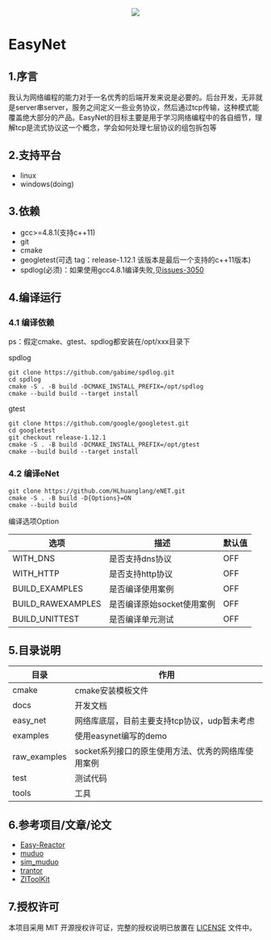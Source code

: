 <p align="center"><img src="https://hl1998-1255562705.cos.ap-shanghai.myqcloud.com/Img/20240418114045.png"></p>

# EasyNet

## 1.序言

我认为网络编程的能力对于一名优秀的后端开发来说是必要的。后台开发，无非就是server串server，服务之间定义一些业务协议，然后通过tcp传输，这种模式能覆盖绝大部分的产品。EasyNet的目标主要是用于学习网络编程中的各自细节，理解tcp是流式协议这一个概念，学会如何处理七层协议的组包拆包等

## 2.支持平台

- linux
- windows(doing)

## 3.依赖

- gcc>=4.8.1(支持c++11)
- git
- cmake
- geogletest(可选 tag：release-1.12.1 该版本是最后一个支持的c++11版本)
- spdlog(必须)：如果使用gcc4.8.1编译失败,见[issues-3050](https://github.com/gabime/spdlog/issues/3050)

## 4.编译运行

### 4.1 编译依赖

ps：假定cmake、gtest、spdlog都安装在/opt/xxx目录下

spdlog
```
git clone https://github.com/gabime/spdlog.git
cd spdlog
cmake -S . -B build -DCMAKE_INSTALL_PREFIX=/opt/spdlog
cmake --build build --target install
```

gtest
```
git clone https://github.com/google/googletest.git
cd googletest
git checkout release-1.12.1
cmake -S . -B build -DCMAKE_INSTALL_PREFIX=/opt/gtest
cmake --build build --target install
```

### 4.2 编译eNet
```
git clone https://github.com/HLhuanglang/eNET.git
cmake -S . -B build -D{Options}=ON
cmake --build build
```

编译选项Option

| 选项                   | 描述                       | 默认值 |
| ---------------------- | -------------------------- | ------ |
| WITH_DNS         | 是否支持dns协议            | OFF    |
| WITH_HTTP        | 是否支持http协议           | OFF    |
| BUILD_EXAMPLES    | 是否编译使用案例           | OFF    |
| BUILD_RAWEXAMPLES | 是否编译原始socket使用案例 | OFF    |
| BUILD_UNITTEST    | 是否编译单元测试           | OFF    |



## 5.目录说明

| 目录         | 作用                                               |
| ------------ | -------------------------------------------------- |
| cmake        | cmake安装模板文件|
| docs         | 开发文档                                           |
| easy_net     | 网络库底层，目前主要支持tcp协议，udp暂未考虑       |
| examples     | 使用easynet编写的demo       |
| raw_examples | socket系列接口的原生使用方法、优秀的网络库使用案例 |
| test         | 测试代码                                           |
| tools      | 工具                                 |

## 6.参考项目/文章/论文

- [Easy-Reactor](https://github.com/LeechanX/Easy-Reactor)
- [muduo](https://github.com/chenshuo/muduo)
- [sim_muduo](https://gitee.com/coolbaul/sim_muduo)
- [trantor](https://github.com/an-tao/trantor)
- [ZlToolKit](https://github.com/ZLMediaKit/ZLToolKit)

## 7.授权许可
本项目采用 MIT 开源授权许可证，完整的授权说明已放置在 [LICENSE](LICENSE) 文件中。
